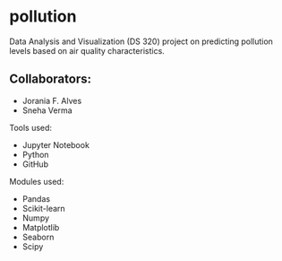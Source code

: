 # pollution
Data Analysis and Visualization (DS 320) project on predicting pollution levels based on air quality characteristics.

## Collaborators:
* Jorania F. Alves
* Sneha Verma

Tools used: 
* Jupyter Notebook
* Python
* GitHub

Modules used:
* Pandas
* Scikit-learn
* Numpy
* Matplotlib
* Seaborn
* Scipy
